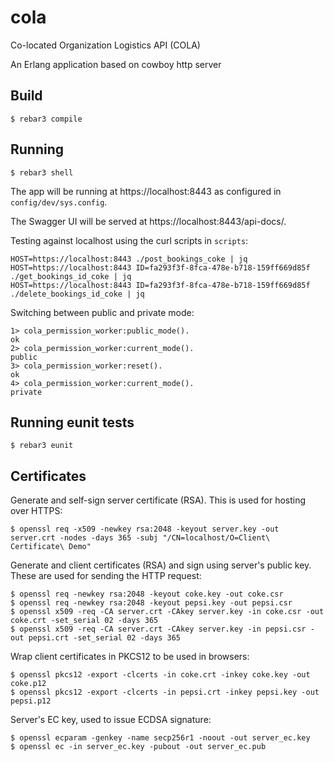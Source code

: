 cola
=====

Co-located Organization Logistics API (COLA)

An Erlang application based on cowboy http server

Build
-----

    $ rebar3 compile

Running
-----

    $ rebar3 shell

The app will be running at https://localhost:8443 as configured in `config/dev/sys.config`. 

The Swagger UI will be served at https://localhost:8443/api-docs/. 

Testing against localhost using the curl scripts in `scripts`:

    HOST=https://localhost:8443 ./post_bookings_coke | jq
    HOST=https://localhost:8443 ID=fa293f3f-8fca-478e-b718-159ff669d85f ./get_bookings_id_coke | jq
    HOST=https://localhost:8443 ID=fa293f3f-8fca-478e-b718-159ff669d85f ./delete_bookings_id_coke | jq

Switching between public and private mode:

    1> cola_permission_worker:public_mode().
    ok
    2> cola_permission_worker:current_mode().
    public
    3> cola_permission_worker:reset().
    ok
    4> cola_permission_worker:current_mode().
    private

Running eunit tests 
-----

    $ rebar3 eunit

Certificates
-----

Generate and self-sign server certificate (RSA). This is used for hosting over HTTPS:

    $ openssl req -x509 -newkey rsa:2048 -keyout server.key -out server.crt -nodes -days 365 -subj "/CN=localhost/O=Client\ Certificate\ Demo"

Generate and client certificates (RSA) and sign using server's public key. These are used for sending the HTTP request: 

    $ openssl req -newkey rsa:2048 -keyout coke.key -out coke.csr
    $ openssl req -newkey rsa:2048 -keyout pepsi.key -out pepsi.csr
    $ openssl x509 -req -CA server.crt -CAkey server.key -in coke.csr -out coke.crt -set_serial 02 -days 365
    $ openssl x509 -req -CA server.crt -CAkey server.key -in pepsi.csr -out pepsi.crt -set_serial 02 -days 365

Wrap client certificates in PKCS12 to be used in browsers:

    $ openssl pkcs12 -export -clcerts -in coke.crt -inkey coke.key -out coke.p12
    $ openssl pkcs12 -export -clcerts -in pepsi.crt -inkey pepsi.key -out pepsi.p12

Server's EC key, used to issue ECDSA signature:

    $ openssl ecparam -genkey -name secp256r1 -noout -out server_ec.key
    $ openssl ec -in server_ec.key -pubout -out server_ec.pub

